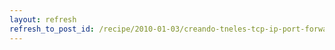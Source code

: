 ```yaml
---
layout: refresh
refresh_to_post_id: /recipe/2010-01-03/creando-tneles-tcp-ip-port-forwarding-con-ssh-los-8-escenarios-posibles-usando-openssh.html
---
```

